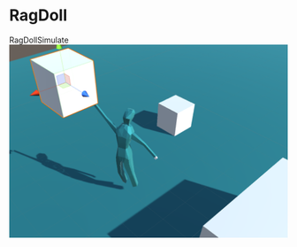 # RagDoll
RagDollSimulate
![image](https://github.com/MashiroShina/RagDoll/blob/master/RagDoll.png)
